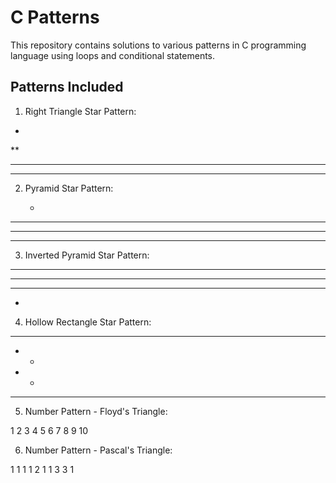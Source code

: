 
# C Patterns

This repository contains solutions to various patterns in C programming language using loops and conditional statements.

## Patterns Included

1. Right Triangle Star Pattern:

*
**
***
****

2. Pyramid Star Pattern:

   *
  ***
 *****
*******

3. Inverted Pyramid Star Pattern:

*******
 *****
  ***
   *

4. Hollow Rectangle Star Pattern:

*****
*   *
*   *
*****

5. Number Pattern - Floyd's Triangle:
   
1
2 3
4 5 6
7 8 9 10


6. Number Pattern - Pascal's Triangle:
   
1
1 1
1 2 1
1 3 3 1
